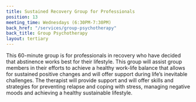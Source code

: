 ```yaml
---
title: Sustained Recovery Group for Professionals
position: 13
meeting_time: Wednesdays (6:30PM-7:30PM)
back_href: "/services/group-psychotherapy"
back_title: Group Psychotherapy
layout: tertiary
---
```


This 60-minute group is for professionals in recovery who have decided that abstinence works best for their lifestyle. This group will assist group members in their efforts to achieve a healthy work-life balance that allows for sustained positive changes and will offer support during life’s inevitable challenges. The therapist will provide support and will offer skills and strategies for preventing relapse and coping with stress, managing negative moods and achieving a healthy sustainable lifestyle.

